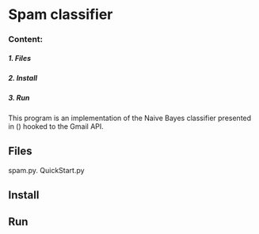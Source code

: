 # Spam classifier
### Content:
##### 1. Files
##### 2. Install
##### 3. Run

This program is an implementation of the Naive Bayes classifier presented in () hooked to the Gmail API.

## Files
spam.py.
QuickStart.py


## Install

## Run
